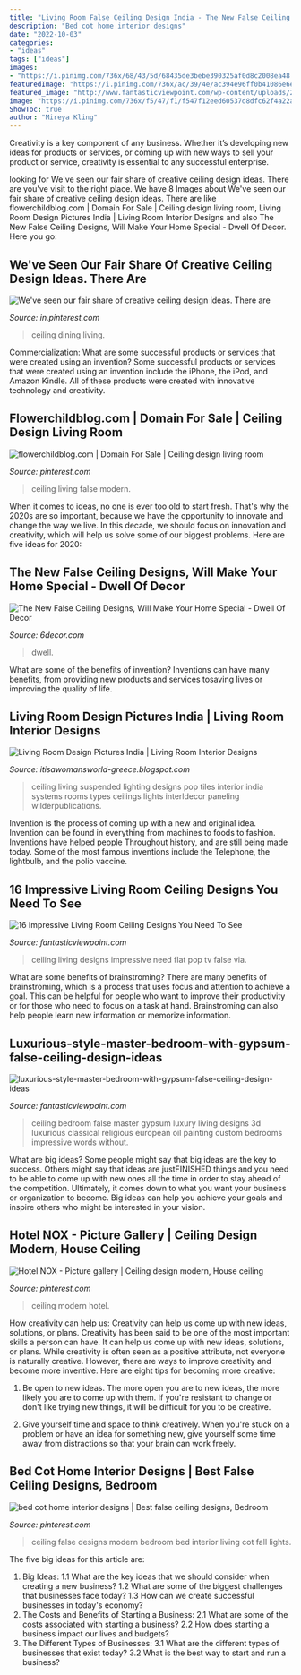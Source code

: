 ```yaml
---
title: "Living Room False Ceiling Design India - The New False Ceiling Designs, Will Make Your Home Special"
description: "Bed cot home interior designs"
date: "2022-10-03"
categories:
- "ideas"
tags: ["ideas"]
images:
- "https://i.pinimg.com/736x/68/43/5d/68435de3bebe390325af0d8c2008ea48.jpg"
featuredImage: "https://i.pinimg.com/736x/ac/39/4e/ac394e96ff0b41086e6ec890408a4f10--basement-ceilings-design-reference.jpg"
featured_image: "http://www.fantasticviewpoint.com/wp-content/uploads/2015/01/luxury-POP-false-ceiling-design-ideas-for-living-room-interior-with-flat-screen-TV-idea-634x475.jpg"
image: "https://i.pinimg.com/736x/f5/47/f1/f547f12eed60537d8dfc62f4a22ae07c.jpg"
ShowToc: true
author: "Mireya Kling"
---
```



Creativity is a key component of any business. Whether it’s developing new ideas for products or services, or coming up with new ways to sell your product or service, creativity is essential to any successful enterprise.

	

		
looking for We&#039;ve seen our fair share of creative ceiling design ideas. There are you've visit to the right place. We have 8 Images about We&#039;ve seen our fair share of creative ceiling design ideas. There are like flowerchildblog.com | Domain For Sale | Ceiling design living room, Living Room Design Pictures India | Living Room Interior Designs and also The New False Ceiling Designs, Will Make Your Home Special - Dwell Of Decor. Here you go:
		
    
## We&#039;ve Seen Our Fair Share Of Creative Ceiling Design Ideas. There Are

<img loading=lazy src="https://i.pinimg.com/736x/68/43/5d/68435de3bebe390325af0d8c2008ea48.jpg" onerror="this.onerror=null;this.src='https://tse2.mm.bing.net/th?id=OIP.I5R_fQ27xAxxl4mRZBnJugHaJ3&amp;pid=15.1';" alt="We&#039;ve seen our fair share of creative ceiling design ideas. There are">

_Source: in.pinterest.com_

>ceiling dining living. 

	

Commercialization: What are some successful products or services that were created using an invention?
Some successful products or services that were created using an invention include the iPhone, the iPod, and Amazon Kindle. All of these products were created with innovative technology and creativity.

    
## Flowerchildblog.com | Domain For Sale | Ceiling Design Living Room

<img loading=lazy src="https://i.pinimg.com/736x/f5/47/f1/f547f12eed60537d8dfc62f4a22ae07c.jpg" onerror="this.onerror=null;this.src='https://tse4.mm.bing.net/th?id=OIP.tIA_-Rk69jkt-IvYeZ9dCgHaLH&amp;pid=15.1';" alt="flowerchildblog.com | Domain For Sale | Ceiling design living room">

_Source: pinterest.com_

>ceiling living false modern. 

	

When it comes to ideas, no one is ever too old to start fresh. That's why the 2020s are so important, because we have the opportunity to innovate and change the way we live. In this decade, we should focus on innovation and creativity, which will help us solve some of our biggest problems. Here are five ideas for 2020:

    
## The New False Ceiling Designs, Will Make Your Home Special - Dwell Of Decor

<img loading=lazy src="https://2.bp.blogspot.com/-eW4d5izYRaI/VxKxZxTh9VI/AAAAAAAAkTk/UJHWxbebWxEFyTfljebN8CEWO-yI3K3NACLcB/s1600/5.jpg" onerror="this.onerror=null;this.src='https://tse2.mm.bing.net/th?id=OIP.CGnKe_NgYwhsTyQ-Es8ANAHaJ4&amp;pid=15.1';" alt="The New False Ceiling Designs, Will Make Your Home Special - Dwell Of Decor">

_Source: 6decor.com_

>dwell. 

	

What are some of the benefits of invention?
Inventions can have many benefits, from providing new products and services tosaving lives or improving the quality of life.

    
## Living Room Design Pictures India | Living Room Interior Designs

<img loading=lazy src="http://3.bp.blogspot.com/-ZUkuXdOURPk/UpfJ03IQqtI/AAAAAAAAOLk/Y1I9YFLp6jw/s1600/suspended-ceiling-pop-design-lighting-for-living-room-interior-wall-paneling-2014.jpg" onerror="this.onerror=null;this.src='https://tse1.mm.bing.net/th?id=OIP.L_LwMwywytlkV8AUE1USYgHaFw&amp;pid=15.1';" alt="Living Room Design Pictures India | Living Room Interior Designs">

_Source: itisawomansworld-greece.blogspot.com_

>ceiling living suspended lighting designs pop tiles interior india systems rooms types ceilings lights interldecor paneling wilderpublications. 

	

Invention is the process of coming up with a new and original idea. Invention can be found in everything from machines to foods to fashion. Inventions have helped people Throughout history, and are still being made today. Some of the most famous inventions include the Telephone, the lightbulb, and the polio vaccine.

    
## 16 Impressive Living Room Ceiling Designs You Need To See

<img loading=lazy src="http://www.fantasticviewpoint.com/wp-content/uploads/2015/01/luxury-POP-false-ceiling-design-ideas-for-living-room-interior-with-flat-screen-TV-idea-634x475.jpg" onerror="this.onerror=null;this.src='https://tse2.mm.bing.net/th?id=OIP.IMA3dTb4XWAb7zYyvK-KBgHaFj&amp;pid=15.1';" alt="16 Impressive Living Room Ceiling Designs You Need To See">

_Source: fantasticviewpoint.com_

>ceiling living designs impressive need flat pop tv false via. 

	

What are some benefits of brainstroming?
There are many benefits of brainstroming, which is a process that uses focus and attention to achieve a goal. This can be helpful for people who want to improve their productivity or for those who need to focus on a task at hand. Brainstroming can also help people learn new information or memorize information.

    
## Luxurious-style-master-bedroom-with-gypsum-false-ceiling-design-ideas

<img loading=lazy src="http://www.fantasticviewpoint.com/wp-content/uploads/2015/01/luxurious-style-master-bedroom-with-gypsum-false-ceiling-design-ideas.jpg" onerror="this.onerror=null;this.src='https://tse1.mm.bing.net/th?id=OIP.PsqDCUA_X4YtH5tsF_AsvwHaFb&amp;pid=15.1';" alt="luxurious-style-master-bedroom-with-gypsum-false-ceiling-design-ideas">

_Source: fantasticviewpoint.com_

>ceiling bedroom false master gypsum luxury living designs 3d luxurious classical religious european oil painting custom bedrooms impressive words without. 

	

What are big ideas?
Some people might say that big ideas are the key to success. Others might say that ideas are justFINISHED things and you need to be able to come up with new ones all the time in order to stay ahead of the competition. Ultimately, it comes down to what you want your business or organization to become. Big ideas can help you achieve your goals and inspire others who might be interested in your vision.

    
## Hotel NOX - Picture Gallery | Ceiling Design Modern, House Ceiling

<img loading=lazy src="https://i.pinimg.com/736x/ac/39/4e/ac394e96ff0b41086e6ec890408a4f10--basement-ceilings-design-reference.jpg" onerror="this.onerror=null;this.src='https://tse2.mm.bing.net/th?id=OIP.vYrWMl0bxskSZmtSRNU_OgHaLx&amp;pid=15.1';" alt="Hotel NOX - Picture gallery | Ceiling design modern, House ceiling">

_Source: pinterest.com_

>ceiling modern hotel. 

	

How creativity can help us: Creativity can help us come up with new ideas, solutions, or plans.
Creativity has been said to be one of the most important skills a person can have. It can help us come up with new ideas, solutions, or plans. While creativity is often seen as a positive attribute, not everyone is naturally creative. However, there are ways to improve creativity and become more inventive. Here are eight tips for becoming more creative: 
1. Be open to new ideas. The more open you are to new ideas, the more likely you are to come up with them. If you're resistant to change or don't like trying new things, it will be difficult for you to be creative.

2. Give yourself time and space to think creatively. When you're stuck on a problem or have an idea for something new, give yourself some time away from distractions so that your brain can work freely.

    
## Bed Cot Home Interior Designs | Best False Ceiling Designs, Bedroom

<img loading=lazy src="https://i.pinimg.com/736x/36/7c/6f/367c6fd3fcdf05317a94e55f06639688--modern-beds-cots.jpg" onerror="this.onerror=null;this.src='https://tse4.mm.bing.net/th?id=OIP.DhnMUIErsILfAMJzRgk07AHaFj&amp;pid=15.1';" alt="bed cot home interior designs | Best false ceiling designs, Bedroom">

_Source: pinterest.com_

>ceiling false designs modern bedroom bed interior living cot fall lights. 

	

The five big ideas for this article are:
1. Big Ideas: 
1.1 What are the key ideas that we should consider when creating a new business? 
1.2 What are some of the biggest challenges that businesses face today? 
1.3 How can we create successful businesses in today's economy? 
2. The Costs and Benefits of Starting a Business: 
2.1 What are some of the costs associated with starting a business? 
2.2 How does starting a business impact our lives and budgets? 
3. The Different Types of Businesses: 
3.1 What are the different types of businesses that exist today? 
3.2 What is the best way to start and run a business?

